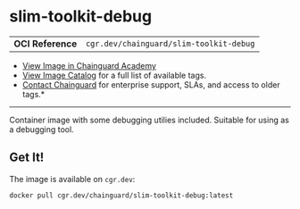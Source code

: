 <!--monopod:start-->
# slim-toolkit-debug
| | |
| - | - |
| **OCI Reference** | `cgr.dev/chainguard/slim-toolkit-debug` |


* [View Image in Chainguard Academy](https://edu.chainguard.dev/chainguard/chainguard-images/reference/slim-toolkit-debug/overview/)
* [View Image Catalog](https://console.enforce.dev/images/catalog) for a full list of available tags.
* [Contact Chainguard](https://www.chainguard.dev/chainguard-images) for enterprise support, SLAs, and access to older tags.*

---
<!--monopod:end-->

Container image with some debugging utilies included. Suitable for using as a debugging tool.

## Get It!

The image is available on `cgr.dev`:

```
docker pull cgr.dev/chainguard/slim-toolkit-debug:latest
```
